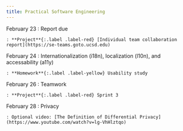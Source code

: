 ```yaml
---
title: Practical Software Engineering
---
```


February 23
: Report due

    : **Project**{:.label .label-red} [Individual team collaboration report](https://se-teams.goto.ucsd.edu)

February 24
: Internationalization (i18n), localization (l10n), and accessability (a11y)

    : **Homework**{:.label .label-yellow} Usability study

February 26
: Teamwork

    : **Project**{:.label .label-red} Sprint 3

February 28
: Privacy

    : Optional video: [The Definition of Differential Privacy](https://www.youtube.com/watch?v=lg-VhHlztqo)
